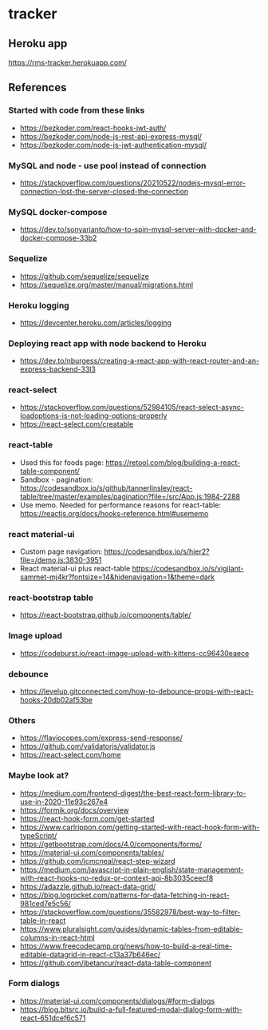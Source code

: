 # tracker

## Heroku app
https://rms-tracker.herokuapp.com/

## References

### Started with code from these links
* https://bezkoder.com/react-hooks-jwt-auth/
* https://bezkoder.com/node-js-rest-api-express-mysql/
* https://bezkoder.com/node-js-jwt-authentication-mysql/

### MySQL and node - use pool instead of connection
* https://stackoverflow.com/questions/20210522/nodejs-mysql-error-connection-lost-the-server-closed-the-connection

### MySQL docker-compose
* https://dev.to/sonyarianto/how-to-spin-mysql-server-with-docker-and-docker-compose-33b2

### Sequelize
* https://github.com/sequelize/sequelize
* https://sequelize.org/master/manual/migrations.html

### Heroku logging
* https://devcenter.heroku.com/articles/logging

### Deploying react app with node backend to Heroku
* https://dev.to/nburgess/creating-a-react-app-with-react-router-and-an-express-backend-33l3

### react-select
* https://stackoverflow.com/questions/52984105/react-select-async-loadoptions-is-not-loading-options-properly
* https://react-select.com/creatable

### react-table
* Used this for foods page: https://retool.com/blog/building-a-react-table-component/
* Sandbox - pagination: https://codesandbox.io/s/github/tannerlinsley/react-table/tree/master/examples/pagination?file=/src/App.js:1984-2288
* Use memo. Needed for performance reasons for react-table: https://reactjs.org/docs/hooks-reference.html#usememo

### react material-ui
* Custom page navigation: https://codesandbox.io/s/hier2?file=/demo.js:3830-3951
* React material-ui plus react-table https://codesandbox.io/s/vigilant-sammet-mj4kr?fontsize=14&hidenavigation=1&theme=dark

### react-bootstrap table
* https://react-bootstrap.github.io/components/table/

### Image upload
* https://codeburst.io/react-image-upload-with-kittens-cc96430eaece

### debounce
* https://levelup.gitconnected.com/how-to-debounce-props-with-react-hooks-20db02af53be

### Others
* https://flaviocopes.com/express-send-response/
* https://github.com/validatorjs/validator.js
* https://react-select.com/home

### Maybe look at?
* https://medium.com/frontend-digest/the-best-react-form-library-to-use-in-2020-11e93c267e4
* https://formik.org/docs/overview
* https://react-hook-form.com/get-started
* https://www.carlrippon.com/getting-started-with-react-hook-form-with-typeScript/
* https://getbootstrap.com/docs/4.0/components/forms/
* https://material-ui.com/components/tables/
* https://github.com/jcmcneal/react-step-wizard
* https://medium.com/javascript-in-plain-english/state-management-with-react-hooks-no-redux-or-context-api-8b3035ceecf8
* https://adazzle.github.io/react-data-grid/
* https://blog.logrocket.com/patterns-for-data-fetching-in-react-981ced7e5c56/
* https://stackoverflow.com/questions/35582978/best-way-to-filter-table-in-react
* https://www.pluralsight.com/guides/dynamic-tables-from-editable-columns-in-react-html
* https://www.freecodecamp.org/news/how-to-build-a-real-time-editable-datagrid-in-react-c13a37b646ec/
* https://github.com/jbetancur/react-data-table-component

### Form dialogs
* https://material-ui.com/components/dialogs/#form-dialogs
* https://blog.bitsrc.io/build-a-full-featured-modal-dialog-form-with-react-651dcef6c571








